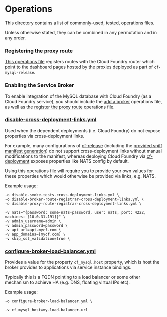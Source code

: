 # Operations

This directory contains a list of commonly-used, tested, operations files.

Unless otherwise stated, they can be combined in any permutation and in any order.

### Registering the proxy route

[This operations file](https://github.com/cloudfoundry/cf-mysql-deployment/tree/master/operations/register-proxy-route.yml)
 registers routes with the Cloud Foundry router which point to the dashboard pages hosted by the proxies deployed as part of `cf-mysql-release`.


### Enabling the Service Broker

To enable integration of the MySQL database with Cloud Foundry (as a Cloud Foundry service), you should include the
[add a broker](https://github.com/cloudfoundry/cf-mysql-deployment/tree/master/operations/add-broker.yml)
operations file, as well as the [register the proxy route](https://github.com/cloudfoundry/cf-mysql-deployment/tree/master/operations/register-proxy-route.yml)
operations file.


### [disable-cross-deployment-links.yml](https://github.com/cloudfoundry/cf-mysql-deployment/tree/master/operations/disable-cross-deployment-links.yml)

Used when the dependent deployments (i.e. Cloud Foundry) do not expose properties
via cross-deployment links.

For example, many configurations of
[cf-release](https://github.com/cloudfoundry/cf-release)
(including the
[provided spiff manifest generation](https://github.com/cloudfoundry/cf-release/blob/master/scripts/generate_deployment_manifest))
do not support cross-deployment links without manual modifications to the manifest,
whereas deploying Cloud Foundry via
[cf-deployment](https://github.com/cloudfoundry/cf-deployment)
exposes properties like NATS config by default.

Using this operations file will require you to provide your own values for these
properties which would otherwise be provided via links, e.g. NATS.

Example usage:

```
-o disable-smoke-tests-cross-deployment-links.yml \
-o disable-broker-route-registrar-cross-deployment-links.yml \
-o disable-proxy-route-registrar-cross-deployment-links.yml \

-v nats="{password: some-nats-password, user: nats, port: 4222, machines: [10.0.31.191]}" \
-v admin_username=admin \
-v admin_password=password \
-v api_url=api.mycf.com \
-v app_domains=[mycf.com] \
-v skip_ssl_validation=true \
```

### [configure-broker-load-balancer.yml](https://github.com/cloudfoundry/cf-mysql-deployment/tree/master/operations/configure-broker-load-balancer.yml)

Provides a value for the property `cf_mysql.host` property, which is host the
broker provides to applications via service instance bindings.

Typically this is a FQDN pointing to a load balancer or some other mechanism to
achieve HA (e.g. DNS, floating virtual IPs etc).

Example usage:

```
-o configure-broker-load-balancer.yml \

-v cf_mysql_host=my-load-balancer-url
```
